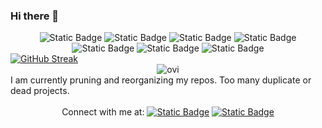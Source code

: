 ### Hi there 👋

<!--<div align=center><a href="https://git.io/streak-stats"><img src="https://streak-stats.demolab.com?user=jwrobbs&theme=iceberg&date_format=M%20j%5B%2C%20Y%5D&mode=weekly" alt="GitHub Streak" /></a></div>
</br>-->
<div align=center>
  <img alt="Static Badge" src="https://img.shields.io/badge/WordPress-WordPress?style=flat&logo=wordpress&logoColor=%23ffffff&labelColor=%2321759B&color=%2321759B">
  <img alt="Static Badge" src="https://img.shields.io/badge/PHP-PHP?style=flat&logo=php&logoColor=%23ffffff&labelColor=%23777BB4&color=%23777BB4">
  <img alt="Static Badge" src="https://img.shields.io/badge/MySQL-MySQL?style=flat&logo=mysql&logoColor=%23ffffff&labelColor=%234479A1&color=%234479A1">
  <img alt="Static Badge" src="https://img.shields.io/badge/HTML-HTML?style=flat&logo=html5&logoColor=%23ffffff&labelColor=%23E34F26&color=%23E34F26">
  <img alt="Static Badge" src="https://img.shields.io/badge/CSS-CSS?style=flat&logo=css3&logoColor=%23ffffff&labelColor=%231572B6&color=%231572B6">
  <img alt="Static Badge" src="https://img.shields.io/badge/JavaScript-JavaScript?style=flat&logo=javascript&logoColor=%23000000&labelColor=%23F7DF1E&color=%23F7DF1E">
  <img alt="Static Badge" src="https://img.shields.io/badge/VS%20Code-VS%20Code?style=flat&logo=visual%20studio%20code&logoColor=%23ffffff&labelColor=%23007ACC&color=%23007ACC">
</div>
<a href="https://git.io/streak-stats"><img src="https://streak-stats.demolab.com?user=jwrobbs&theme=dark&short_numbers=true&date_format=j%20M%5B%20Y%5D&mode=weekly" alt="GitHub Streak" /></a>
</br>
<div align=center><img src="https://github-readme-stats.vercel.app/api/top-langs?username=jwrobbs&show_icons=true&locale=en&layout=compact&theme=iceberg&size_weight=0.75&count_weight=.25" alt="ovi" /></div>
<div>I am currently pruning and reorganizing my repos. Too many duplicate or dead projects.</div>
</br>
<div align=center>
Connect with me at: 
<a href='https://www.linkedin.com/in/joshuarobbs/'><img alt="Static Badge" src="https://img.shields.io/badge/JoshuaRobbs-LinkedIn?style=flat&logo=linkedin&logoColor=%23ffffff&labelColor=%230A66C2&color=%230A66C2"></a>
<a href='https://twitter.com/_JoshRobbs'><img alt="Static Badge" src="https://img.shields.io/badge/__JoshRobbs-Twitter?style=flat&logo=x&logoColor=%23ffffff&labelColor=%231D9BF0&color=%231D9BF0&link=https%3A%2F%2Ftwitter.com%2F_JoshRobbs"></a>
</div>
